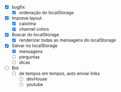 * [x] bugfix:
  * [x] ordenação do localStorage
* [x] Improve layout
  * [x] caixinha
  * [x] channel colors
* [x] Buscar do localStorage
  * [x] renderizar todas as mensagens do localStorage
* [x] Salvar no localStorage
  * [x] mensagens
  * [ ] perguntas
  * [ ] dicas
* [ ] Bot
  * [ ] de tempos em tempos, auto enviar links
    * [ ] devHouse
    * [ ] youtube
